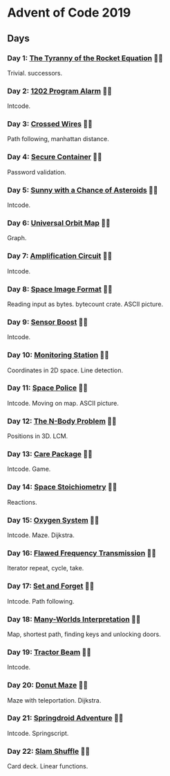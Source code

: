 # Advent of Code 2019

## Days

### Day 1: [The Tyranny of the Rocket Equation](day01/README.md) 🌟🌟

Trivial. successors.

### Day 2: [1202 Program Alarm](day02/README.md) 🌟🌟

Intcode.

### Day 3: [Crossed Wires](day03/README.md) 🌟🌟

Path following, manhattan distance.

### Day 4: [Secure Container](day04/README.md) 🌟🌟

Password validation.

### Day 5: [Sunny with a Chance of Asteroids](day05/README.md) 🌟🌟

Intcode.

### Day 6: [Universal Orbit Map](day06/README.md) 🌟🌟

Graph.

### Day 7: [Amplification Circuit](day07/README.md) 🌟🌟

Intcode.

### Day 8: [Space Image Format](day08/README.md) 🌟🌟

Reading input as bytes. bytecount crate. ASCII picture.

### Day 9: [Sensor Boost](day09/README.md) 🌟🌟

Intcode.

### Day 10: [Monitoring Station](day10/README.md) 🌟🌟

Coordinates in 2D space. Line detection.

### Day 11: [Space Police](day11/README.md) 🌟🌟

Intcode. Moving on map. ASCII picture.

### Day 12: [The N-Body Problem](day12/README.md) 🌟🌟

Positions in 3D. LCM.

### Day 13: [Care Package](day13/README.md) 🌟🌟

Intcode. Game.

### Day 14: [Space Stoichiometry](day14/README.md) 🌟🌟

Reactions.

### Day 15: [Oxygen System](day15/README.md) 🌟🌟

Intcode. Maze. Dijkstra.

### Day 16: [Flawed Frequency Transmission](day16/README.md) 🌟🌟

Iterator repeat, cycle, take.

### Day 17: [Set and Forget](day17/README.md) 🌟🌟

Intcode. Path following.

### Day 18: [Many-Worlds Interpretation](day18/README.md) 🌟🌟

Map, shortest path, finding keys and unlocking doors.

### Day 19: [Tractor Beam](day19/README.md) 🌟🌟

Intcode.

### Day 20: [Donut Maze](day20/README.md) 🌟🌟

Maze with teleportation. Dijkstra.

### Day 21: [Springdroid Adventure](day21/README.md) 🌟🌟

Intcode. Springscript.

### Day 22: [Slam Shuffle](day22/README.md) 🌟🌟

Card deck. Linear functions.